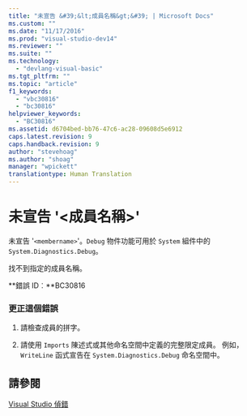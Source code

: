 ```yaml
---
title: "未宣告 &#39;&lt;成員名稱&gt;&#39; | Microsoft Docs"
ms.custom: ""
ms.date: "11/17/2016"
ms.prod: "visual-studio-dev14"
ms.reviewer: ""
ms.suite: ""
ms.technology: 
  - "devlang-visual-basic"
ms.tgt_pltfrm: ""
ms.topic: "article"
f1_keywords: 
  - "vbc30816"
  - "bc30816"
helpviewer_keywords: 
  - "BC30816"
ms.assetid: d6704bed-bb76-47c6-ac28-09608d5e6912
caps.latest.revision: 9
caps.handback.revision: 9
author: "stevehoag"
ms.author: "shoag"
manager: "wpickett"
translationtype: Human Translation
---
```

# 未宣告 &#39;&lt;成員名稱&gt;&#39;
未宣告 '`<membername>`'。`Debug` 物件功能可用於 `System` 組件中的 `System.Diagnostics.Debug`。  
  
 找不到指定的成員名稱。  
  
 **錯誤 ID︰**BC30816  
  
### 更正這個錯誤  
  
1.  請檢查成員的拼字。  
  
2.  請使用 `Imports` 陳述式或其他命名空間中定義的完整限定成員。 例如，`WriteLine` 函式宣告在 `System.Diagnostics.Debug` 命名空間中。  
  
## 請參閱  
 [Visual Studio 偵錯](/visual-studio/debugger/debugging-in-visual-studio)